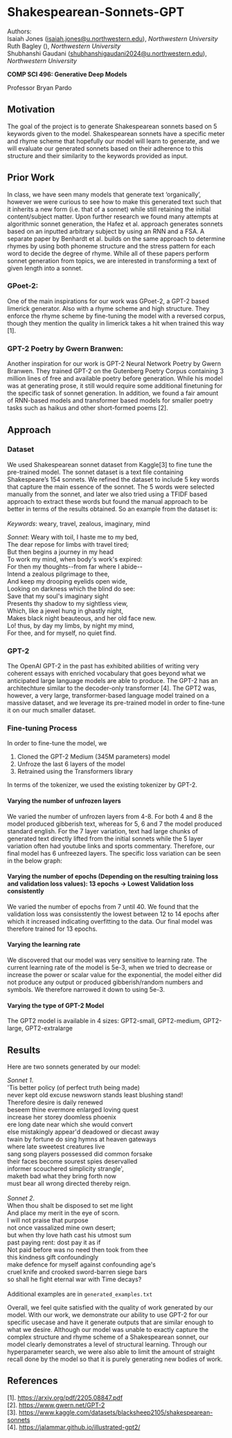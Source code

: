 # Shakespearean-Sonnets-GPT
Authors: <br>
Isaiah Jones (isaiah.jones@u.northwestern.edu), *Northwestern University* <br>
Ruth Bagley (), *Northwestern University* <br>
Shubhanshi Gaudani (shubhanshigaudani2024@u.northwestern.edu), *Northwestern University* <br>


**COMP SCI 496: Generative Deep Models**

Professor Bryan Pardo

## Motivation 
The goal of the project is to generate Shakespearean sonnets based on 5 keywords given to the model. Shakespearean sonnets have a specific meter and rhyme scheme that hopefully our model will learn to generate, and we will evaluate our generated sonnets based on their adherence to this structure and their similarity to the keywords provided as input.

## Prior Work 
In class, we have seen many models that generate text ‘organically’, however we were curious to see how to make this generated text such that it inherits a new form (i.e. that of a sonnet) while still retaining the initial content/subject matter. Upon further research we found many attempts at algorithmic sonnet generation, the Hafez et al. approach generates sonnets based on an inputted arbitrary subject by using an RNN and a FSA. A separate paper by Benhardt et al. builds on the same approach to determine rhymes by using both phoneme structure and the stress pattern for each word to decide the degree of rhyme. While all of these papers perform sonnet generation from topics, we are interested in transforming a text of given length into a sonnet. 

### GPoet-2:
One of the main inspirations for our work was GPoet-2, a GPT-2 based limerick generator. Also with a rhyme scheme and high structure. They enforce the rhyme scheme by fine-tuning the model with a reversed corpus, though they mention the quality in limerick takes a hit when trained this way [1].

### GPT-2 Poetry by Gwern Branwen:
Another inspiration for our work is GPT-2 Neural Network Poetry by Gwern Branwen. They trained GPT-2 on the Gutenberg Poetry Corpus containing 3 million lines of free and available poetry before generation. While his model was at generating prose, it still would require some additional finetuning for the specific task of sonnet generation. In addition, we found a fair amount of RNN-based models and transformer based models for smaller poetry tasks such as haikus and other short-formed poems [2].  

## Approach 
### Dataset 
We used Shakespearean sonnet dataset from Kaggle[3] to fine tune the pre-trained model. The sonnet dataset is a text file containing Shakespeare’s 154 sonnets. We refined the dataset to include 5 key words that capture the main essence of the sonnet. The 5 words were selected manually from the sonnet, and later we also tried using a TFIDF based approach to extract these words but found the manual approach to be better in terms of the results obtained. 
So an example from the dataset is:  <br>
 <br>
*Keywords*: 
weary, travel, zealous, imaginary, mind

*Sonnet*:
Weary with toil, I haste me to my bed, <br>
The dear repose for limbs with travel tired;  <br>
But then begins a journey in my head <br>
To work my mind, when body's work's expired: <br>
For then my thoughts--from far where I abide-- <br>
Intend a zealous pilgrimage to thee, <br>
And keep my drooping eyelids open wide, <br>
Looking on darkness which the blind do see: <br>
Save that my soul's imaginary sight <br>
Presents thy shadow to my sightless view, <br>
Which, like a jewel hung in ghastly night, <br>
Makes black night beauteous, and her old face new. <br>
Lo! thus, by day my limbs, by night my mind, <br>
For thee, and for myself, no quiet find. <br>

### GPT-2
The OpenAI GPT-2 in the past has exhibited abilities of writing very coherent essays with enriched vocabulary that goes beyond what we anticipated large language models are able to produce. The GPT-2 has an architechture similar to the decoder-only transformer [4]. The GPT2 was, however, a very large, transformer-based language model trained on a massive dataset, and we leverage its pre-trained model in order to fine-tune it on our much smaller dataset. 

### Fine-tuning Process 
In order to fine-tune the model, we 
1. Cloned the GPT-2 Medium (345M parameters) model 
2. Unfroze the last 6 layers of the model 
3. Retrained using the Transformers library 

In terms of the tokenizer, we used the existing tokenizer by GPT-2. 

#### Varying the number of unfrozen layers 
We varied the number of unfrozen layers from 4-8. For both 4 and 8 the model produced gibberish text, whereas for 5, 6 and 7 the model produced standard english. For the 7 layer variation, text had large chunks of generated text directly lifted from the initial sonnets while the 5 layer variation often had youtube links and sports commentary. Therefore, our final model has 6 unfreezed layers. The specific loss variation can be seen in the below graph: 

#### Varying the number of epochs (Depending on the resulting training loss and validation loss values): 13 epochs → Lowest Validation loss consistently
We varied the number of epochs from 7 until 40. We found that the validation loss was consisstently the lowest between 12 to 14 epochs after which it increased indicating overfitting to the data. Our final model was therefore trained for 13 epochs. 

#### Varying the learning rate 
We discovered that our model was very sensitive to learning rate. The current learning rate of the model is 5e-3, when we tried to decrease or increase the power or scalar value for the exponential, the model either did not produce any output or produced gibberish/random numbers and symbols. We therefore narrowed it down to using 5e-3. 

#### Varying the type of GPT-2 Model 
The GPT2 model is available in 4 sizes: GPT2-small, GPT2-medium, GPT2-large, GPT2-extralarge 

## Results 
Here are two sonnets generated by our model:

*Sonnet 1*.<br>
'Tis better policy (of perfect truth being made) <br>
never kept old excuse newsworn stands least blushing stand! <br>
Therefore desire is daily renewed <br>
beseem thine evermore enlarged loving quest <br>
increase her storey doomless phoenix <br>
ere long date near which she would convert <br>
else mistakingly appear'd deadowed or diecast away <br>
twain by fortune do sing hymns at heaven gateways <br>
where late sweetest creatures live <br>
sang song players possessed did common forsake <br>
their faces become sourest spies deservalled<br>
informer scouchered simplicity strangle', <br>
maketh bad what they bring forth now <br>
must bear all wrong directed thereby reign.<br>
<br>
*Sonnet 2*.<br>
When thou shalt be disposed to set me light <br>
And place my merit in the eye of scorn. <br>
I will not praise that purpose <br>
not once vassalized mine own desert; <br>
but when thy love hath cast his utmost sum <br>
past paying rent: dost pay it as if <br>
Not paid before was no need then took from thee <br>
this kindness gift confoundingly <br>
make defence for myself against confounding age's <br>
cruel knife and crooked sword-barren siege bars <br>
so shall he fight eternal war with Time decays?<br>
<br>
Additional examples are in `generated_examples.txt`

Overall, we feel quite satisfied with the quality of work generated by our model. With our work, we demonstrate our ability to use GPT-2 for our specific usecase and have it generate outputs that are similar enough to what we desire. Although our model was unable to exactly capture the complex structure and rhyme scheme of a Shakespearean sonnet, our model clearly demonstrates a level of structural learning. Through our hyperparameter search, we were also able to limit the amount of straight recall done by the model so that it is purely generating new bodies of work.

## References 
[1]. https://arxiv.org/pdf/2205.08847.pdf <br>
[2]. https://www.gwern.net/GPT-2 <br>
[3]. https://www.kaggle.com/datasets/blacksheep2105/shakespearean-sonnets <br>
[4]. https://jalammar.github.io/illustrated-gpt2/ <br>
